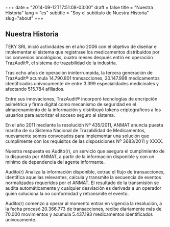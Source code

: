 +++
date = "2014-09-12T17:51:08-03:00"
draft = false
title = "Nuestra Historia"
lang = "es"
subtitle = "Soy el subtitulo de Nuestra Historia"
slug="about"
+++

## Nuestra Historia

TEKY SRL inició actividades en el año 2006 con el objetivo de diseñar e implementar el sistema que registrase los medicamentos distribuidos por los convenios oncológicos, cuatro meses después entró en operación TrazAudit®, el sistema de trazabilidad de la industria.

Tras ocho años de operación ininterrumpida, la tercera generación de TrazAudit® acumula 14.790.801 transacciones,  20.147.998 medicamentos identificados unívocamente de entre 3.399 especialidades medicinales y afectando 515.784 afiliados.

Entre sus innovaciones, TrazAudit® incorporó tecnologías de encripción asimétrica y firma digital como mecanismo de seguridad en el almacenamiento de la información y distribuyó tokens criptograficos a los usuarios para autorizar el acceso seguro al sistema.

En el año 2011 mediante la resolución Nº 435/2011, ANMAT anuncia puesta marcha de su Sistema Nacional de Trazabilidad de Medicamentos, nuevamente somos convocados para implementar una solución que cumplimente con los requisitos de las disposiciones  Nº 3683/2011 y XXXX.

Nuestra respuesta es Audito(r), un servicio que asegura el cumplimiento de lo dispuesto por ANMAT, a partir de la información disponible y con un mínimo de dependencia del agente informante.

Audito(r) Analiza la información disponible, extrae el flujo de transacciones, identifica aquellas relevantes, calcula y transmite la secuencia de eventos normalizados requeridos por el ANMAT. El resultado de la transmisión se audita automáticamente y cualquier desviación es derivada a un operador quien soluciona la no conformidad y retransmite el evento.

Audito(r) comenzo a operar al momento entrar en vigencia la resolución, a la fecha procesó 20.366.773 de transacciones, recibe diariamente más de 70.000 movimientos y acumula 5.437.193 medicamentos identificados unívocamente.